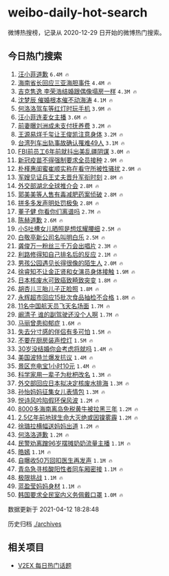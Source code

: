 # weibo-daily-hot-search

微博热搜榜，记录从 2020-12-29 日开始的微博热门搜索。

## 今日热门搜索

<!-- BEGIN -->

1. [汪小菲道歉](https://s.weibo.com/weibo?q=%E6%B1%AA%E5%B0%8F%E8%8F%B2%E9%81%93%E6%AD%89&Refer=top) `6.4M 🔥`
1. [海南省长回应三亚海胆事件](https://s.weibo.com/weibo?q=%23%E6%B5%B7%E5%8D%97%E7%9C%81%E9%95%BF%E5%9B%9E%E5%BA%94%E4%B8%89%E4%BA%9A%E6%B5%B7%E8%83%86%E4%BA%8B%E4%BB%B6%23&Refer=top) `4.4M 🔥`
1. [吉克隽逸 李荣浩结婚跟偶像塌房一样](https://s.weibo.com/weibo?q=%E5%90%89%E5%85%8B%E9%9A%BD%E9%80%B8%20%E6%9D%8E%E8%8D%A3%E6%B5%A9%E7%BB%93%E5%A9%9A%E8%B7%9F%E5%81%B6%E5%83%8F%E5%A1%8C%E6%88%BF%E4%B8%80%E6%A0%B7&Refer=top) `4.3M 🔥`
1. [沈梦辰 催婚根本催不动海涛](https://s.weibo.com/weibo?q=%E6%B2%88%E6%A2%A6%E8%BE%B0%20%E5%82%AC%E5%A9%9A%E6%A0%B9%E6%9C%AC%E5%82%AC%E4%B8%8D%E5%8A%A8%E6%B5%B7%E6%B6%9B&Refer=top) `4.1M 🔥`
1. [何洛洛驾车等红灯时玩手机](https://s.weibo.com/weibo?q=%23%E4%BD%95%E6%B4%9B%E6%B4%9B%E9%A9%BE%E8%BD%A6%E7%AD%89%E7%BA%A2%E7%81%AF%E6%97%B6%E7%8E%A9%E6%89%8B%E6%9C%BA%23&Refer=top) `3.9M 🔥`
1. [汪小菲连麦女主播](https://s.weibo.com/weibo?q=%E6%B1%AA%E5%B0%8F%E8%8F%B2%E8%BF%9E%E9%BA%A6%E5%A5%B3%E4%B8%BB%E6%92%AD&Refer=top) `3.6M 🔥`
1. [前妻曝刘洲成未支付抚养费](https://s.weibo.com/weibo?q=%23%E5%89%8D%E5%A6%BB%E6%9B%9D%E5%88%98%E6%B4%B2%E6%88%90%E6%9C%AA%E6%94%AF%E4%BB%98%E6%8A%9A%E5%85%BB%E8%B4%B9%23&Refer=top) `3.2M 🔥`
1. [王源易烊千玺让王俊凯注意身体](https://s.weibo.com/weibo?q=%23%E7%8E%8B%E6%BA%90%E6%98%93%E7%83%8A%E5%8D%83%E7%8E%BA%E8%AE%A9%E7%8E%8B%E4%BF%8A%E5%87%AF%E6%B3%A8%E6%84%8F%E8%BA%AB%E4%BD%93%23&Refer=top) `3.2M 🔥`
1. [台湾列车出轨事故确认罹难49人](https://s.weibo.com/weibo?q=%23%E5%8F%B0%E6%B9%BE%E5%88%97%E8%BD%A6%E5%87%BA%E8%BD%A8%E4%BA%8B%E6%95%85%E7%A1%AE%E8%AE%A4%E7%BD%B9%E9%9A%BE49%E4%BA%BA%23&Refer=top) `3.1M 🔥`
1. [FBI前员工6年前就抖出美乱疆阴谋](https://s.weibo.com/weibo?q=%23FBI%E5%89%8D%E5%91%98%E5%B7%A56%E5%B9%B4%E5%89%8D%E5%B0%B1%E6%8A%96%E5%87%BA%E7%BE%8E%E4%B9%B1%E7%96%86%E9%98%B4%E8%B0%8B%23&Refer=top) `3.0M 🔥`
1. [新冠疫苗不得强制要求全员接种](https://s.weibo.com/weibo?q=%23%E6%96%B0%E5%86%A0%E7%96%AB%E8%8B%97%E4%B8%8D%E5%BE%97%E5%BC%BA%E5%88%B6%E8%A6%81%E6%B1%82%E5%85%A8%E5%91%98%E6%8E%A5%E7%A7%8D%23&Refer=top) `2.9M 🔥`
1. [朴槿惠闺蜜崔顺实称在看守所被性骚扰](https://s.weibo.com/weibo?q=%23%E6%9C%B4%E6%A7%BF%E6%83%A0%E9%97%BA%E8%9C%9C%E5%B4%94%E9%A1%BA%E5%AE%9E%E7%A7%B0%E5%9C%A8%E7%9C%8B%E5%AE%88%E6%89%80%E8%A2%AB%E6%80%A7%E9%AA%9A%E6%89%B0%23&Refer=top) `2.9M 🔥`
1. [军嫂见证兵王丈夫晋升军衔时刻](https://s.weibo.com/weibo?q=%23%E5%86%9B%E5%AB%82%E8%A7%81%E8%AF%81%E5%85%B5%E7%8E%8B%E4%B8%88%E5%A4%AB%E6%99%8B%E5%8D%87%E5%86%9B%E8%A1%94%E6%97%B6%E5%88%BB%23&Refer=top) `2.8M 🔥`
1. [外交部湖北全球推介会](https://s.weibo.com/weibo?q=%23%E5%A4%96%E4%BA%A4%E9%83%A8%E6%B9%96%E5%8C%97%E5%85%A8%E7%90%83%E6%8E%A8%E4%BB%8B%E4%BC%9A%23&Refer=top) `2.8M 🔥`
1. [郭美美等人售有毒减肥药案侦破](https://s.weibo.com/weibo?q=%23%E9%83%AD%E7%BE%8E%E7%BE%8E%E7%AD%89%E4%BA%BA%E5%94%AE%E6%9C%89%E6%AF%92%E5%87%8F%E8%82%A5%E8%8D%AF%E6%A1%88%E4%BE%A6%E7%A0%B4%23&Refer=top) `2.8M 🔥`
1. [拼多多发声明处罚极兔](https://s.weibo.com/weibo?q=%E6%8B%BC%E5%A4%9A%E5%A4%9A%E5%8F%91%E5%A3%B0%E6%98%8E%E5%A4%84%E7%BD%9A%E6%9E%81%E5%85%94&Refer=top) `2.8M 🔥`
1. [董子健 你看你们离谱吗](https://s.weibo.com/weibo?q=%E8%91%A3%E5%AD%90%E5%81%A5%20%E4%BD%A0%E7%9C%8B%E4%BD%A0%E4%BB%AC%E7%A6%BB%E8%B0%B1%E5%90%97&Refer=top) `2.7M 🔥`
1. [陈赫道歉](https://s.weibo.com/weibo?q=%E9%99%88%E8%B5%AB%E9%81%93%E6%AD%89&Refer=top) `2.6M 🔥`
1. [小S吐槽女儿晒照是想炫耀腰细](https://s.weibo.com/weibo?q=%E5%B0%8FS%E5%90%90%E6%A7%BD%E5%A5%B3%E5%84%BF%E6%99%92%E7%85%A7%E6%98%AF%E6%83%B3%E7%82%AB%E8%80%80%E8%85%B0%E7%BB%86&Refer=top) `2.5M 🔥`
1. [白敬亭新公司名叫明白乐](https://s.weibo.com/weibo?q=%23%E7%99%BD%E6%95%AC%E4%BA%AD%E6%96%B0%E5%85%AC%E5%8F%B8%E5%90%8D%E5%8F%AB%E6%98%8E%E7%99%BD%E4%B9%90%23&Refer=top) `2.5M 🔥`
1. [龚俊万一粉丝三千万会出唱片](https://s.weibo.com/weibo?q=%E9%BE%9A%E4%BF%8A%E4%B8%87%E4%B8%80%E7%B2%89%E4%B8%9D%E4%B8%89%E5%8D%83%E4%B8%87%E4%BC%9A%E5%87%BA%E5%94%B1%E7%89%87&Refer=top) `2.3M 🔥`
1. [利路修得知自己排名后的反应](https://s.weibo.com/weibo?q=%E5%88%A9%E8%B7%AF%E4%BF%AE%E5%BE%97%E7%9F%A5%E8%87%AA%E5%B7%B1%E6%8E%92%E5%90%8D%E5%90%8E%E7%9A%84%E5%8F%8D%E5%BA%94&Refer=top) `2.1M 🔥`
1. [男孩公园遇见长得很像的陌生人](https://s.weibo.com/weibo?q=%E7%94%B7%E5%AD%A9%E5%85%AC%E5%9B%AD%E9%81%87%E8%A7%81%E9%95%BF%E5%BE%97%E5%BE%88%E5%83%8F%E7%9A%84%E9%99%8C%E7%94%9F%E4%BA%BA&Refer=top) `2.0M 🔥`
1. [徐睿知不让金正贤和女演员身体接触](https://s.weibo.com/weibo?q=%23%E5%BE%90%E7%9D%BF%E7%9F%A5%E4%B8%8D%E8%AE%A9%E9%87%91%E6%AD%A3%E8%B4%A4%E5%92%8C%E5%A5%B3%E6%BC%94%E5%91%98%E8%BA%AB%E4%BD%93%E6%8E%A5%E8%A7%A6%23&Refer=top) `1.9M 🔥`
1. [日本核废水可致癌致畸致突变](https://s.weibo.com/weibo?q=%23%E6%97%A5%E6%9C%AC%E6%A0%B8%E5%BA%9F%E6%B0%B4%E5%8F%AF%E8%87%B4%E7%99%8C%E8%87%B4%E7%95%B8%E8%87%B4%E7%AA%81%E5%8F%98%23&Refer=top) `1.8M 🔥`
1. [胡杏儿三胎儿子正脸照](https://s.weibo.com/weibo?q=%E8%83%A1%E6%9D%8F%E5%84%BF%E4%B8%89%E8%83%8E%E5%84%BF%E5%AD%90%E6%AD%A3%E8%84%B8%E7%85%A7&Refer=top) `1.8M 🔥`
1. [永辉超市回应15批次食品抽检不合格](https://s.weibo.com/weibo?q=%23%E6%B0%B8%E8%BE%89%E8%B6%85%E5%B8%82%E5%9B%9E%E5%BA%9415%E6%89%B9%E6%AC%A1%E9%A3%9F%E5%93%81%E6%8A%BD%E6%A3%80%E4%B8%8D%E5%90%88%E6%A0%BC%23&Refer=top) `1.8M 🔥`
1. [11名中国航天员飞天名场面](https://s.weibo.com/weibo?q=%2311%E5%90%8D%E4%B8%AD%E5%9B%BD%E8%88%AA%E5%A4%A9%E5%91%98%E9%A3%9E%E5%A4%A9%E5%90%8D%E5%9C%BA%E9%9D%A2%23&Refer=top) `1.7M 🔥`
1. [阚清子 谁的副驾驶还没个人啊](https://s.weibo.com/weibo?q=%E9%98%9A%E6%B8%85%E5%AD%90%20%E8%B0%81%E7%9A%84%E5%89%AF%E9%A9%BE%E9%A9%B6%E8%BF%98%E6%B2%A1%E4%B8%AA%E4%BA%BA%E5%95%8A&Refer=top) `1.7M 🔥`
1. [马丽曾患抑郁症](https://s.weibo.com/weibo?q=%E9%A9%AC%E4%B8%BD%E6%9B%BE%E6%82%A3%E6%8A%91%E9%83%81%E7%97%87&Refer=top) `1.6M 🔥`
1. [失去分寸感的伴侣有多可怕](https://s.weibo.com/weibo?q=%23%E5%A4%B1%E5%8E%BB%E5%88%86%E5%AF%B8%E6%84%9F%E7%9A%84%E4%BC%B4%E4%BE%A3%E6%9C%89%E5%A4%9A%E5%8F%AF%E6%80%95%23&Refer=top) `1.5M 🔥`
1. [不要在厨房装声控灯](https://s.weibo.com/weibo?q=%23%E4%B8%8D%E8%A6%81%E5%9C%A8%E5%8E%A8%E6%88%BF%E8%A3%85%E5%A3%B0%E6%8E%A7%E7%81%AF%23&Refer=top) `1.5M 🔥`
1. [30岁没结婚你会考虑将就吗](https://s.weibo.com/weibo?q=%2330%E5%B2%81%E6%B2%A1%E7%BB%93%E5%A9%9A%E4%BD%A0%E4%BC%9A%E8%80%83%E8%99%91%E5%B0%86%E5%B0%B1%E5%90%97%23&Refer=top) `1.4M 🔥`
1. [美国波特兰爆发抗议](https://s.weibo.com/weibo?q=%23%E7%BE%8E%E5%9B%BD%E6%B3%A2%E7%89%B9%E5%85%B0%E7%88%86%E5%8F%91%E6%8A%97%E8%AE%AE%23&Refer=top) `1.4M 🔥`
1. [景区充电宝1小时10元](https://s.weibo.com/weibo?q=%23%E6%99%AF%E5%8C%BA%E5%85%85%E7%94%B5%E5%AE%9D1%E5%B0%8F%E6%97%B610%E5%85%83%23&Refer=top) `1.4M 🔥`
1. [科学家用一辈子为枇杷改名](https://s.weibo.com/weibo?q=%23%E7%A7%91%E5%AD%A6%E5%AE%B6%E7%94%A8%E4%B8%80%E8%BE%88%E5%AD%90%E4%B8%BA%E6%9E%87%E6%9D%B7%E6%94%B9%E5%90%8D%23&Refer=top) `1.3M 🔥`
1. [外交部回应日本拟决定核废水排海](https://s.weibo.com/weibo?q=%23%E5%A4%96%E4%BA%A4%E9%83%A8%E5%9B%9E%E5%BA%94%E6%97%A5%E6%9C%AC%E6%8B%9F%E5%86%B3%E5%AE%9A%E6%A0%B8%E5%BA%9F%E6%B0%B4%E6%8E%92%E6%B5%B7%23&Refer=top) `1.3M 🔥`
1. [孙怡妈妈征集女儿表情包](https://s.weibo.com/weibo?q=%23%E5%AD%99%E6%80%A1%E5%A6%88%E5%A6%88%E5%BE%81%E9%9B%86%E5%A5%B3%E5%84%BF%E8%A1%A8%E6%83%85%E5%8C%85%23&Refer=top) `1.3M 🔥`
1. [悦诗风吟陷假环保风波](https://s.weibo.com/weibo?q=%23%E6%82%A6%E8%AF%97%E9%A3%8E%E5%90%9F%E9%99%B7%E5%81%87%E7%8E%AF%E4%BF%9D%E9%A3%8E%E6%B3%A2%23&Refer=top) `1.2M 🔥`
1. [8000多海南离岛免税黄牛被拉黑三年](https://s.weibo.com/weibo?q=%238000%E5%A4%9A%E6%B5%B7%E5%8D%97%E7%A6%BB%E5%B2%9B%E5%85%8D%E7%A8%8E%E9%BB%84%E7%89%9B%E8%A2%AB%E6%8B%89%E9%BB%91%E4%B8%89%E5%B9%B4%23&Refer=top) `1.2M 🔥`
1. [2.5亿年前地球生命大灭绝或因镍雾霾](https://s.weibo.com/weibo?q=%232.5%E4%BA%BF%E5%B9%B4%E5%89%8D%E5%9C%B0%E7%90%83%E7%94%9F%E5%91%BD%E5%A4%A7%E7%81%AD%E7%BB%9D%E6%88%96%E5%9B%A0%E9%95%8D%E9%9B%BE%E9%9C%BE%23&Refer=top) `1.2M 🔥`
1. [徐璐拉横幅送妈妈出道](https://s.weibo.com/weibo?q=%23%E5%BE%90%E7%92%90%E6%8B%89%E6%A8%AA%E5%B9%85%E9%80%81%E5%A6%88%E5%A6%88%E5%87%BA%E9%81%93%23&Refer=top) `1.2M 🔥`
1. [何洛洛道歉](https://s.weibo.com/weibo?q=%E4%BD%95%E6%B4%9B%E6%B4%9B%E9%81%93%E6%AD%89&Refer=top) `1.2M 🔥`
1. [民警劝离蹭96岁摆摊奶奶流量主播](https://s.weibo.com/weibo?q=%23%E6%B0%91%E8%AD%A6%E5%8A%9D%E7%A6%BB%E8%B9%AD96%E5%B2%81%E6%91%86%E6%91%8A%E5%A5%B6%E5%A5%B6%E6%B5%81%E9%87%8F%E4%B8%BB%E6%92%AD%23&Refer=top) `1.1M 🔥`
1. [皓嫣](https://s.weibo.com/weibo?q=%E7%9A%93%E5%AB%A3&Refer=top) `1.1M 🔥`
1. [自曝收50万回扣医生再发声](https://s.weibo.com/weibo?q=%23%E8%87%AA%E6%9B%9D%E6%94%B650%E4%B8%87%E5%9B%9E%E6%89%A3%E5%8C%BB%E7%94%9F%E5%86%8D%E5%8F%91%E5%A3%B0%23&Refer=top) `1.1M 🔥`
1. [青岛急寻核酸阳性者同车厢密接](https://s.weibo.com/weibo?q=%23%E9%9D%92%E5%B2%9B%E6%80%A5%E5%AF%BB%E6%A0%B8%E9%85%B8%E9%98%B3%E6%80%A7%E8%80%85%E5%90%8C%E8%BD%A6%E5%8E%A2%E5%AF%86%E6%8E%A5%23&Refer=top) `1.1M 🔥`
1. [极限挑战](https://s.weibo.com/weibo?q=%E6%9E%81%E9%99%90%E6%8C%91%E6%88%98&Refer=top) `1.1M 🔥`
1. [蓝盈莹妈妈身材](https://s.weibo.com/weibo?q=%E8%93%9D%E7%9B%88%E8%8E%B9%E5%A6%88%E5%A6%88%E8%BA%AB%E6%9D%90&Refer=top) `1.1M 🔥`
1. [韩国要求全民室内义务佩戴口罩](https://s.weibo.com/weibo?q=%23%E9%9F%A9%E5%9B%BD%E8%A6%81%E6%B1%82%E5%85%A8%E6%B0%91%E5%AE%A4%E5%86%85%E4%B9%89%E5%8A%A1%E4%BD%A9%E6%88%B4%E5%8F%A3%E7%BD%A9%23&Refer=top) `1.0M 🔥`

数据更新于 2021-04-12 18:28:48

<!-- END -->

历史归档 [./archives](./archives)

## 相关项目

- [V2EX 每日热门话题](https://github.com/boojack/v2ex-daily-hot-topic)
